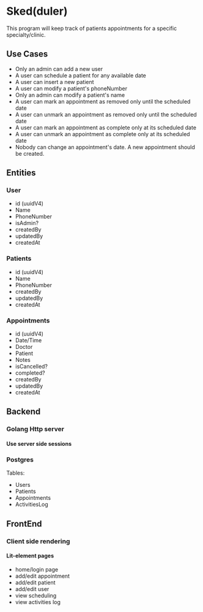 # Sked(duler)

This program will keep track of patients appointments for a specific
specialty/clinic.

## Use Cases

- Only an admin can add a new user
- A user can schedule a patient for any available date
- A user can insert a new patient
- A user can modify a patient's phoneNumber
- Only an admin can modify a patient's name
- A user can mark an appointment as removed only until the scheduled date
- A user can unmark an appointment as removed only until the scheduled date
- A user can mark an appointment as complete only at its scheduled date
- A user can unmark an appointment as complete only at its scheduled date
- Nobody can change an appointment's date. A new appointment should be created.

## Entities

### User

- id (uuidV4)
- Name
- PhoneNumber
- isAdmin?
- createdBy
- updatedBy
- createdAt

### Patients

- id (uuidV4)
- Name
- PhoneNumber
- createdBy
- updatedBy
- createdAt

### Appointments

- id (uuidV4)
- Date/Time
- Doctor
- Patient
- Notes
- isCancelled?
- completed?
- createdBy
- updatedBy
- createdAt

## Backend

### Golang Http server

#### Use server side sessions

### Postgres

Tables:

- Users
- Patients
- Appointments
- ActivitiesLog

## FrontEnd

### Client side rendering

#### Lit-element pages

- home/login page
- add/edit appointment
- add/edit patient
- add/edit user
- view scheduling
- view activities log
